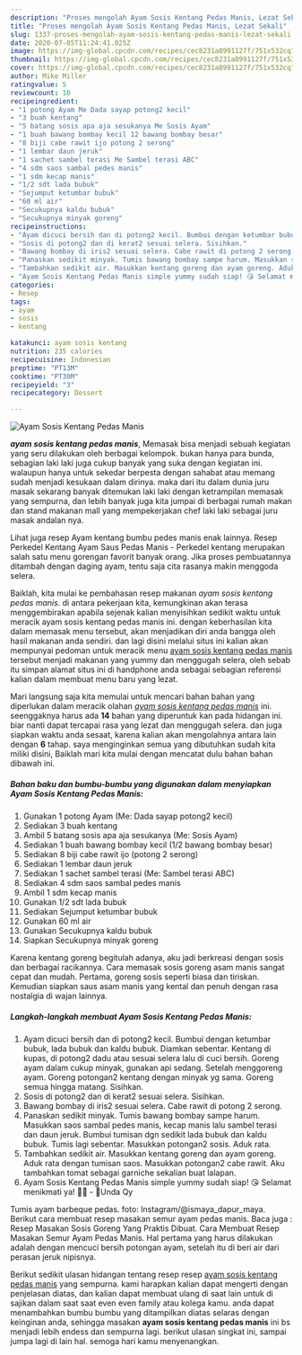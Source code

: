 ```yaml
---
description: "Proses mengolah Ayam Sosis Kentang Pedas Manis, Lezat Sekali"
title: "Proses mengolah Ayam Sosis Kentang Pedas Manis, Lezat Sekali"
slug: 1337-proses-mengolah-ayam-sosis-kentang-pedas-manis-lezat-sekali
date: 2020-07-05T11:24:41.025Z
image: https://img-global.cpcdn.com/recipes/cec8231a8991127f/751x532cq70/ayam-sosis-kentang-pedas-manis-foto-resep-utama.jpg
thumbnail: https://img-global.cpcdn.com/recipes/cec8231a8991127f/751x532cq70/ayam-sosis-kentang-pedas-manis-foto-resep-utama.jpg
cover: https://img-global.cpcdn.com/recipes/cec8231a8991127f/751x532cq70/ayam-sosis-kentang-pedas-manis-foto-resep-utama.jpg
author: Mike Miller
ratingvalue: 5
reviewcount: 10
recipeingredient:
- "1 potong Ayam Me Dada sayap potong2 kecil"
- "3 buah kentang"
- "5 batang sosis apa aja sesukanya Me Sosis Ayam"
- "1 buah bawang bombay kecil 12 bawang bombay besar"
- "8 biji cabe rawit ijo potong 2 serong"
- "1 lembar daun jeruk"
- "1 sachet sambel terasi Me Sambel terasi ABC"
- "4 sdm saos sambal pedes manis"
- "1 sdm kecap manis"
- "1/2 sdt lada bubuk"
- "Sejumput ketumbar bubuk"
- "60 ml air"
- "Secukupnya kaldu bubuk"
- "Secukupnya minyak goreng"
recipeinstructions:
- "Ayam dicuci bersih dan di potong2 kecil. Bumbui dengan ketumbar bubuk, lada bubuk dan kaldu bubuk. Diamkan sebentar. Kentang di kupas, di potong2 dadu atau sesuai selera lalu di cuci bersih. Goreng ayam dalam cukup minyak, gunakan api sedang. Setelah menggoreng ayam. Goreng potongan2 kentang dengan minyak yg sama. Goreng semua hingga matang. Sisihkan."
- "Sosis di potong2 dan di kerat2 sesuai selera. Sisihkan."
- "Bawang bombay di iris2 sesuai selera. Cabe rawit di potong 2 serong."
- "Panaskan sedikit minyak. Tumis bawang bombay sampe harum. Masukkan saos sambal pedes manis, kecap manis lalu sambel terasi dan daun jeruk. Bumbui tumisan dgn sedikit lada bubuk dan kaldu bubuk. Tumis lagi sebentar. Masukkan potongan2 sosis. Aduk rata."
- "Tambahkan sedikit air. Masukkan kentang goreng dan ayam goreng. Aduk rata dengan tumisan saos. Masukkan potongan2 cabe rawit. Aku tambahkan tomat sebagai garniche sekalian buat lalapan."
- "Ayam Sosis Kentang Pedas Manis simple yummy sudah siap! 😘 Selamat menikmati ya! 🤗🍲 - 🌻Unda Qy"
categories:
- Resep
tags:
- ayam
- sosis
- kentang

katakunci: ayam sosis kentang 
nutrition: 235 calories
recipecuisine: Indonesian
preptime: "PT13M"
cooktime: "PT30M"
recipeyield: "3"
recipecategory: Dessert

---
```



![Ayam Sosis Kentang Pedas Manis](https://img-global.cpcdn.com/recipes/cec8231a8991127f/751x532cq70/ayam-sosis-kentang-pedas-manis-foto-resep-utama.jpg)

<b><i>ayam sosis kentang pedas manis</i></b>, Memasak bisa menjadi sebuah kegiatan yang seru dilakukan oleh berbagai kelompok. bukan hanya para bunda, sebagian laki laki juga cukup banyak yang suka dengan kegiatan ini. walaupun hanya untuk sekedar berpesta dengan sahabat atau memang sudah menjadi kesukaan dalam dirinya. maka dari itu dalam dunia juru masak sekarang banyak ditemukan laki laki dengan ketrampilan memasak yang sempurna, dan lebih banyak juga kita jumpai di berbagai rumah makan dan stand makanan mall yang mempekerjakan chef laki laki sebagai juru masak andalan nya.

Lihat juga resep Ayam kentang bumbu pedes manis enak lainnya. Resep Perkedel Kentang Ayam Saus Pedas Manis - Perkedel kentang merupakan salah satu menu gorengan favorit banyak orang. Jika proses pembuatannya ditambah dengan daging ayam, tentu saja cita rasanya makin menggoda selera.

Baiklah, kita mulai ke pembahasan resep makanan <i>ayam sosis kentang pedas manis</i>. di antara pekerjaan kita, kemungkinan akan terasa menggembirakan apabila sejenak kalian menyisihkan sedikit waktu untuk meracik ayam sosis kentang pedas manis ini. dengan keberhasilan kita dalam memasak menu tersebut, akan menjadikan diri anda bangga oleh hasil makanan anda sendiri. dan lagi disini melalui situs ini kalian akan mempunyai pedoman untuk meracik menu <u>ayam sosis kentang pedas manis</u> tersebut menjadi makanan yang yummy dan menggugah selera, oleh sebab itu simpan alamat situs ini di handphone anda sebagai sebagian referensi kalian dalam membuat menu baru yang lezat.


Mari langsung saja kita memulai untuk mencari bahan bahan yang diperlukan dalam meracik olahan <u><i>ayam sosis kentang pedas manis</i></u> ini. seenggaknya harus ada <b>14</b> bahan yang diperuntuk kan pada hidangan ini. biar nanti dapat tercapai rasa yang lezat dan menggugah selera. dan juga siapkan waktu anda sesaat, karena kalian akan mengolahnya antara lain dengan <b>6</b> tahap. saya menginginkan semua yang dibutuhkan sudah kita miliki disini, Baiklah mari kita mulai dengan mencatat dulu bahan bahan dibawah ini.

<!--inarticleads1-->

##### Bahan baku dan bumbu-bumbu yang digunakan dalam menyiapkan Ayam Sosis Kentang Pedas Manis:

1. Gunakan 1 potong Ayam (Me: Dada sayap potong2 kecil)
1. Sediakan 3 buah kentang
1. Ambil 5 batang sosis apa aja sesukanya (Me: Sosis Ayam)
1. Sediakan 1 buah bawang bombay kecil (1/2 bawang bombay besar)
1. Sediakan 8 biji cabe rawit ijo (potong 2 serong)
1. Sediakan 1 lembar daun jeruk
1. Sediakan 1 sachet sambel terasi (Me: Sambel terasi ABC)
1. Sediakan 4 sdm saos sambal pedes manis
1. Ambil 1 sdm kecap manis
1. Gunakan 1/2 sdt lada bubuk
1. Sediakan Sejumput ketumbar bubuk
1. Gunakan 60 ml air
1. Gunakan Secukupnya kaldu bubuk
1. Siapkan Secukupnya minyak goreng


Karena kentang goreng begitulah adanya, aku jadi berkreasi dengan sosis dan berbagai racikannya. Cara memasak sosis goreng asam manis sangat cepat dan mudah. Pertama, goreng sosis seperti biasa dan tiriskan. Kemudian siapkan saus asam manis yang kental dan penuh dengan rasa nostalgia di wajan lainnya. 

<!--inarticleads2-->

##### Langkah-langkah membuat Ayam Sosis Kentang Pedas Manis:

1. Ayam dicuci bersih dan di potong2 kecil. Bumbui dengan ketumbar bubuk, lada bubuk dan kaldu bubuk. Diamkan sebentar. Kentang di kupas, di potong2 dadu atau sesuai selera lalu di cuci bersih. Goreng ayam dalam cukup minyak, gunakan api sedang. Setelah menggoreng ayam. Goreng potongan2 kentang dengan minyak yg sama. Goreng semua hingga matang. Sisihkan.
1. Sosis di potong2 dan di kerat2 sesuai selera. Sisihkan.
1. Bawang bombay di iris2 sesuai selera. Cabe rawit di potong 2 serong.
1. Panaskan sedikit minyak. Tumis bawang bombay sampe harum. Masukkan saos sambal pedes manis, kecap manis lalu sambel terasi dan daun jeruk. Bumbui tumisan dgn sedikit lada bubuk dan kaldu bubuk. Tumis lagi sebentar. Masukkan potongan2 sosis. Aduk rata.
1. Tambahkan sedikit air. Masukkan kentang goreng dan ayam goreng. Aduk rata dengan tumisan saos. Masukkan potongan2 cabe rawit. Aku tambahkan tomat sebagai garniche sekalian buat lalapan.
1. Ayam Sosis Kentang Pedas Manis simple yummy sudah siap! 😘 Selamat menikmati ya! 🤗🍲 - 🌻Unda Qy


Tumis ayam barbeque pedas. foto: Instagram/@ismaya_dapur_maya. Berikut cara membuat resep masakan semur ayam pedas manis. Baca juga : Resep Masakan Sosis Goreng Yang Praktis Dibuat. Cara Membuat Resep Masakan Semur Ayam Pedas Manis. Hal pertama yang harus dilakukan adalah dengan mencuci bersih potongan ayam, setelah itu di beri air dari perasan jeruk nipisnya. 

Berikut sedikit ulasan hidangan tentang resep resep <u>ayam sosis kentang pedas manis</u> yang sempurna. kami harapkan kalian dapat mengerti dengan penjelasan diatas, dan kalian dapat membuat ulang di saat lain untuk di sajikan dalam saat saat even even family atau kolega kamu. anda dapat menambahkan bumbu bumbu yang ditampilkan diatas selaras dengan keinginan anda, sehingga masakan <b>ayam sosis kentang pedas manis</b> ini bs menjadi lebih endess dan sempurna lagi. berikut ulasan singkat ini, sampai jumpa lagi di lain hal. semoga hari kamu menyenangkan.
